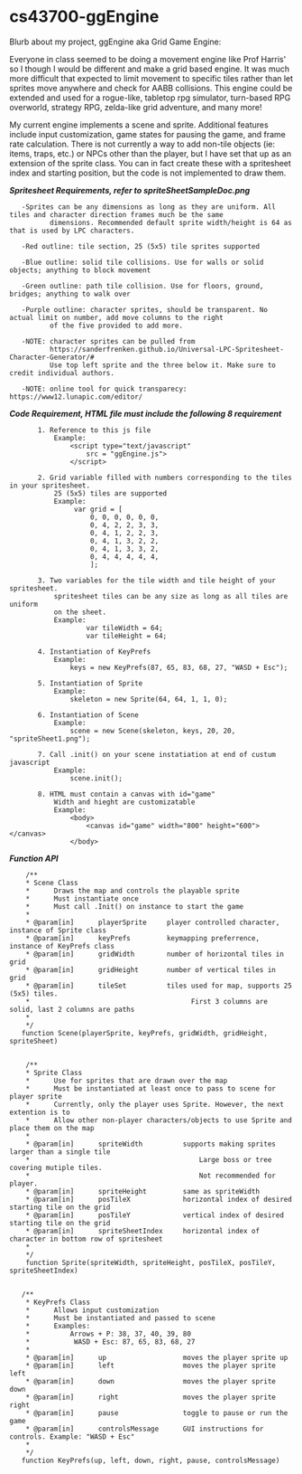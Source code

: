 # cs43700-ggEngine

Blurb about my project, ggEngine aka Grid Game Engine:

Everyone in class seemed to be doing a movement engine like Prof Harris' so I though I would be different and make a grid based engine. It was much more difficult that expected to limit movement to specific tiles rather than let sprites move anywhere and check for AABB collisions. This engine could be extended and used for a rogue-like, tabletop rpg simulator, turn-based RPG overworld, strategy RPG, zelda-like grid adventure, and many more!

My current engine implements a scene and sprite. Additional features include input customization, game states for pausing the game, and frame rate calculation. There is not currently a way to add non-tile objects (ie: items, traps, etc.) or NPCs other than the player, but I have set that up as an extension of the sprite class. You can in fact create these with a spritesheet index and starting position, but the code is not implemented to draw them.


*****Spritesheet Requirements, refer to spriteSheetSampleDoc.png*****

       -Sprites can be any dimensions as long as they are uniform. All tiles and character direction frames much be the same 
              dimensions. Recommended default sprite width/height is 64 as that is used by LPC characters.

       -Red outline: tile section, 25 (5x5) tile sprites supported

       -Blue outline: solid tile collisions. Use for walls or solid objects; anything to block movement

       -Green outline: path tile collision. Use for floors, ground, bridges; anything to walk over

       -Purple outline: character sprites, should be transparent. No actual limit on number, add move columns to the right 
              of the five provided to add more.

       -NOTE: character sprites can be pulled from 
              https://sanderfrenken.github.io/Universal-LPC-Spritesheet-Character-Generator/#
              Use top left sprite and the three below it. Make sure to credit individual authors.

       -NOTE: online tool for quick transparecy: https://www12.lunapic.com/editor/



*****Code Requirement, HTML file must include the following 8 requirement*****
  
           1. Reference to this js file
               Example:
                   <script type="text/javascript"
                       src = "ggEngine.js">
                   </script>
  
           2. Grid variable filled with numbers corresponding to the tiles in your spritesheet.
               25 (5x5) tiles are supported
               Example: 
                    var grid = [
                        0, 0, 0, 0, 0, 0,
                        0, 4, 2, 2, 3, 3, 
                        0, 4, 1, 2, 2, 3, 
                        0, 4, 1, 3, 2, 2, 
                        0, 4, 1, 3, 3, 2, 
                        0, 4, 4, 4, 4, 4, 
                        ];    
   
           3. Two variables for the tile width and tile height of your spritesheet.
               spritesheet tiles can be any size as long as all tiles are uniform
               on the sheet.
               Example:
                       var tileWidth = 64; 
                       var tileHeight = 64; 
  
           4. Instantiation of KeyPrefs
               Example:
                   keys = new KeyPrefs(87, 65, 83, 68, 27, "WASD + Esc");
  
           5. Instantiation of Sprite
               Example:
                   skeleton = new Sprite(64, 64, 1, 1, 0);
  
           6. Instantiation of Scene
               Example:
                   scene = new Scene(skeleton, keys, 20, 20, "spriteSheet1.png");
 
           7. Call .init() on your scene instatiation at end of custum javascript
               Example:
                   scene.init();
  
           8. HTML must contain a canvas with id="game"
               Width and hieght are customizatable
               Example:
                   <body>
                       <canvas id="game" width="800" height="600"></canvas>
                   </body>
 
  
 *****Function API*****
  
        /**
        * Scene Class
        *      Draws the map and controls the playable sprite
        *      Must instantiate once
        *      Must call .Init() on instance to start the game
        *
        * @param[in]      playerSprite     player controlled character, instance of Sprite class
        * @param[in]      keyPrefs         keymapping preferrence, instance of KeyPrefs class
        * @param[in]      gridWidth        number of horizontal tiles in grid
        * @param[in]      gridHeight       number of vertical tiles in grid
        * @param[in]      tileSet          tiles used for map, supports 25 (5x5) tiles. 
        *                                        First 3 columns are solid, last 2 columns are paths
        * 
        */
       function Scene(playerSprite, keyPrefs, gridWidth, gridHeight, spriteSheet)


        /**
        * Sprite Class
        *      Use for sprites that are drawn over the map
        *      Must be instantiated at least once to pass to scene for player sprite
        *      Currently, only the player uses Sprite. However, the next extention is to
        *      Allow other non-player characters/objects to use Sprite and place them on the map
        *
        * @param[in]      spriteWidth          supports making sprites larger than a single tile
        *                                          Large boss or tree covering mutiple tiles. 
        *                                          Not recommended for player.
        * @param[in]      spriteHeight         same as spriteWidth
        * @param[in]      posTileX             horizontal index of desired starting tile on the grid
        * @param[in]      posTileY             vertical index of desired starting tile on the grid
        * @param[in]      spriteSheetIndex     horizontal index of character in bottom row of spritesheet
        * 
        */
        function Sprite(spriteWidth, spriteHeight, posTileX, posTileY, spriteSheetIndex)


       /**
        * KeyPrefs Class
        *      Allows input customization
        *      Must be instantiated and passed to scene
        *      Examples:
        *          Arrows + P: 38, 37, 40, 39, 80
        *	        WASD + Esc: 87, 65, 83, 68, 27
        *
        * @param[in]      up                   moves the player sprite up
        * @param[in]      left                 moves the player sprite left
        * @param[in]      down                 moves the player sprite down
        * @param[in]      right                moves the player sprite right
        * @param[in]      pause                toggle to pause or run the game
        * @param[in]      controlsMessage      GUI instructions for controls. Example: "WASD + Esc"
        * 
        */
       function KeyPrefs(up, left, down, right, pause, controlsMessage)
  
 
  




